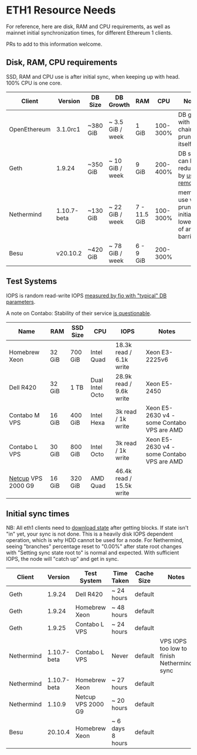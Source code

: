 # ETH1 Resource Needs

For reference, here are disk, RAM and CPU requirements, as well as mainnet initial
synchronization times, for different Ethereum 1 clients.

PRs to add to this information welcome.

## Disk, RAM, CPU requirements

SSD, RAM and CPU use is after initial sync, when keeping up with head. 100% CPU is one core.

| Client | Version | DB Size  | DB Growth | RAM | CPU | Notes |
|--------|---------|----------|-----------|-----|-----|-------|
| OpenEthereum | 3.1.0rc1 | ~380 GiB | ~ 3.5 GiB / week | 1 GiB | 100-300% | DB grows with chain, prunes itself |
| Geth   | 1.9.24  | ~350 GiB | ~ 10 GiB / week | 9 GiB | 200-400% | DB size can be reduced by [using removedb](https://blog.ethereum.org/2019/07/10/geth-v1-9-0/) |
| Nethermind | 1.10.7-beta | ~130 GiB | ~ 22 GiB / week | 7 - 11.5 GiB | 100-300% | memory use w/ pruning; initial size lower bcs of ancient barrier |
| Besu | v20.10.2 | ~420 GiB | ~ 78 GiB / week | 6 - 9 GiB | 200-300% | |

## Test Systems

IOPS is random read-write IOPS [measured by fio with "typical" DB parameters](https://arstech.net/how-to-measure-disk-performance-iops-with-fio-in-linux/).

A note on Contabo: Stability of their service [is questionable](https://www.reddit.com/r/ethstaker/comments/l5d69l/if_youre_struggling_with_contabo/).

| Name                 | RAM    | SSD Size | CPU        | IOPS | Notes |
|----------------------|--------|----------|------------|------|-------|
| Homebrew Xeon        | 32 GiB | 700 GiB  | Intel Quad | 18.3k read / 6.1k write | Xeon E3-2225v6 |
| Dell R420            | 32 GiB | 1 TB     | Dual Intel Octo | 28.9k read / 9.6k write | Xeon E5-2450 |
| Contabo M VPS        | 16 GiB | 400 GiB  | Intel Hexa   | 3k read / 1k write | Xeon E5-2630 v4 - some Contabo VPS are AMD |
| Contabo L VPS        | 30 GiB | 800 GiB  | Intel Octo   | 3k read / 1k write | Xeon E5-2630 v4 - some Contabo VPS are AMD |
| [Netcup](https://netcup.eu) VPS 2000 G9   | 16 GiB | 320 GiB  | AMD Quad | 46.4k read / 15.5k write | |

## Initial sync times

NB: All eth1 clients need to [download state](https://github.com/ethereum/go-ethereum/issues/20938#issuecomment-616402016)
after getting blocks. If state isn't "in" yet, your sync is not done. This is a heavily disk IOPS dependent
operation, which is why HDD cannot be used for a node. For Nethermind, seeing "branches" percentage reset to "0.00%"
after state root changes with "Setting sync state root to" is normal and expected. With sufficient IOPS, the
node will "catch up" and get in sync.

| Client | Version | Test System | Time Taken | Cache Size | Notes |
|--------|---------|-------------|------------|------------|-------|
| Geth   | 1.9.24  | Dell R420   | ~ 24 hours | default    | |
| Geth   | 1.9.24  | Homebrew Xeon | ~ 48 hours | default  | |
| Geth   | 1.9.25  | Contabo L VPS | ~ 24 hours | default  | |
| Nethermind | 1.10.7-beta | Contabo L VPS | Never | default | VPS IOPS too low to finish Nethermind sync |
| Nethermind | 1.10.7-beta | Homebrew Xeon | ~ 27 hours | default | |
| Nethermind | 1.10.9 | Netcup VPS 2000 G9 | ~ 20 hours | default | |
| Besu | 20.10.4 | Homebrew Xeon | ~ 6 days 8 hours | default | |
